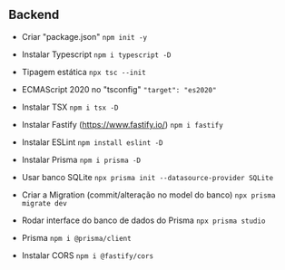 ## Backend

- Criar "package.json"
  `npm init -y`

- Instalar Typescript
  `npm i typescript -D`

- Tipagem estática
  `npx tsc --init`

- ECMAScript 2020 no "tsconfig"
  `"target": "es2020"`

- Instalar TSX
  `npm i tsx -D`

- Instalar Fastify (https://www.fastify.io/)
  `npm i fastify`

- Instalar ESLint
  `npm install eslint -D`

- Instalar Prisma
  `npm i prisma -D`

- Usar banco SQLite
  `npx prisma init --datasource-provider SQLite`

- Criar a Migration (commit/alteração no model do banco)
  `npx prisma migrate dev`

- Rodar interface do banco de dados do Prisma
  `npx prisma studio`

- Prisma
  `npm i @prisma/client`

- Instalar CORS
  `npm i @fastify/cors`
